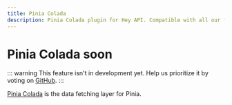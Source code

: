 ```yaml
---
title: Pinia Colada
description: Pinia Colada plugin for Hey API. Compatible with all our features.
---
```


# Pinia Colada <span data-soon>soon</span>

::: warning
This feature isn't in development yet. Help us prioritize it by voting on [GitHub](https://github.com/hey-api/openapi-ts/issues/1242).
:::

[Pinia Colada](https://pinia-colada.esm.dev/) is the data fetching layer for Pinia.

<!--@include: ../../sponsorship.md-->
